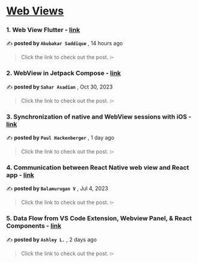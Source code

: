 
<h1><a href=https://medium.com/tag/webview/recommended target="_blank" rel="noopener noreferrer">Web Views</a></h1>
<h3>1. Web View Flutter - <a href=https://medium.com/@abubakarsaddqiuekhan/web-view-flutter-54a8a204f539?source=tag_recommended_feed---------0-84----------webview----------64867786_5762_459f_9414_795a6d79cf5e------- target="_blank" rel="noopener noreferrer">link</a></h3>

✍️ **posted by `Abubakar Saddique`** <date> , 14 hours ago</date>

<blockquote>Click the link to check out the post. ⌲</blockquote>

<h3>2. WebView in Jetpack Compose - <a href=https://medium.com/@sahar.asadian90/webview-in-jetpack-compose-71f237873c2e?source=tag_recommended_feed---------1-85----------webview----------64867786_5762_459f_9414_795a6d79cf5e------- target="_blank" rel="noopener noreferrer">link</a></h3>

✍️ **posted by `Sahar Asadian`** <date> , Oct 30, 2023</date>

<blockquote>Click the link to check out the post. ⌲</blockquote>

<h3>3. Synchronization of native and WebView sessions with iOS - <a href=https://medium.com/@paul-hackenberger/synchronization-of-native-and-webview-sessions-with-ios-9fe2199b44c9?source=tag_recommended_feed---------2-84----------webview----------64867786_5762_459f_9414_795a6d79cf5e------- target="_blank" rel="noopener noreferrer">link</a></h3>

✍️ **posted by `Paul Hackenberger`** <date> , 1 day ago</date>

<blockquote>Click the link to check out the post. ⌲</blockquote>

<h3>4. Communication between React Native web view and React app - <a href=https://medium.com/@svbala99/communication-between-react-native-web-view-and-react-app-c0fb0af7e5a6?source=tag_recommended_feed---------3-85----------webview----------64867786_5762_459f_9414_795a6d79cf5e------- target="_blank" rel="noopener noreferrer">link</a></h3>

✍️ **posted by `Balamurugan V`** <date> , Jul 4, 2023</date>

<blockquote>Click the link to check out the post. ⌲</blockquote>

<h3>5. Data Flow from VS Code Extension, Webview Panel, & React Components - <a href=https://medium.com/@ashleyluu87/data-flow-from-vs-code-extension-webview-panel-react-components-2f94b881467e?source=tag_recommended_feed---------4-84----------webview----------64867786_5762_459f_9414_795a6d79cf5e------- target="_blank" rel="noopener noreferrer">link</a></h3>

✍️ **posted by `Ashley L.`** <date> , 2 days ago</date>

<blockquote>Click the link to check out the post. ⌲</blockquote>

